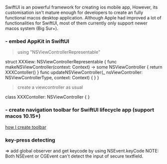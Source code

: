 SwiftUI is an powerful framework for creating ios mobile app,
However, its customisation isn't mature enough for developers to
create an fully functional macos desktop application.
Although Apple had improved a lot of functionalities for SwiftUI,
most of them currently only support newer macos system (Big Sur+).


### - embed AppKit in SwiftUI

> using "NSViewControllerRepresentable"

struct XXXiew: NSViewControllerRepresentable {
	func makeNSViewController(context: Context) -> some NSViewController {
		return XXXContoller()
	}
	func updateNSViewController(_ nsViewController: NSViewControllerType, context: Context) {
	}
}

> create a viewcontroller as usual

class XXXContoller: NSViewController {
}

### - create navigation toolbar for SwiftUI lifecycle app (support macos 10.15+)

[how I create toolbar](./Expander/View/ToolBar.swift)

### key-press detecting

=> add global observer and get keycode by using NSEvent.keyCode
NOTE: Both NSEvent or CGEvent can't detect the input of secure textfield.
